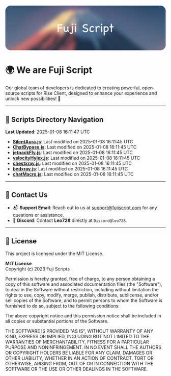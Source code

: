 ![Banner](.github/b.webp)

# 🌍 **We are Fuji Script**

Our global team of developers is dedicated to creating powerful, open-source scripts for Rise Client, designed to enhance your experience and unlock new possibilities! 🌟

---
<!-- SCRIPTS_NAVIGATION_START -->
## 📂 **Scripts Directory Navigation**

**Last Updated**: 2025-01-08 16:11:47 UTC

- **[SilentAura.js](scripts/SilentAura.js)**: Last modified on 2025-01-08 16:11:45 UTC
- **[ChatBypass.js](scripts/ChatBypass.js)**: Last modified on 2025-01-08 16:11:45 UTC
- **[jetpackFly.js](scripts/jetpackFly.js)**: Last modified on 2025-01-08 16:11:45 UTC
- **[velocityHylex.js](scripts/velocityHylex.js)**: Last modified on 2025-01-08 16:11:45 UTC
- **[chestxray.js](scripts/chestxray.js)**: Last modified on 2025-01-08 16:11:45 UTC
- **[bedxray.js](scripts/bedxray.js)**: Last modified on 2025-01-08 16:11:45 UTC
- **[chatMacro.js](scripts/chatMacro.js)**: Last modified on 2025-01-08 16:11:45 UTC

<!-- SCRIPTS_NAVIGATION_END -->

---

## 💬 **Contact Us**  
- 📬 **Support Email**: Reach out to us at [support@fujiscript.com](mailto:support@fujiscript.com) for any questions or assistance.  
- 💬 **Discord**: Contact **Leo728** directly at `Discord@leo728`.

---

## 📜 **License**

This project is licensed under the MIT License.  

**MIT License**  
Copyright (c) 2023 Fuji Scripts  

Permission is hereby granted, free of charge, to any person obtaining a copy of this software and associated documentation files (the "Software"), to deal in the Software without restriction, including without limitation the rights to use, copy, modify, merge, publish, distribute, sublicense, and/or sell copies of the Software, and to permit persons to whom the Software is furnished to do so, subject to the following conditions:  

The above copyright notice and this permission notice shall be included in all copies or substantial portions of the Software.  

THE SOFTWARE IS PROVIDED "AS IS", WITHOUT WARRANTY OF ANY KIND, EXPRESS OR IMPLIED, INCLUDING BUT NOT LIMITED TO THE WARRANTIES OF MERCHANTABILITY, FITNESS FOR A PARTICULAR PURPOSE AND NONINFRINGEMENT. IN NO EVENT SHALL THE AUTHORS OR COPYRIGHT HOLDERS BE LIABLE FOR ANY CLAIM, DAMAGES OR OTHER LIABILITY, WHETHER IN AN ACTION OF CONTRACT, TORT OR OTHERWISE, ARISING FROM, OUT OF OR IN CONNECTION WITH THE SOFTWARE OR THE USE OR OTHER DEALINGS IN THE SOFTWARE.  
